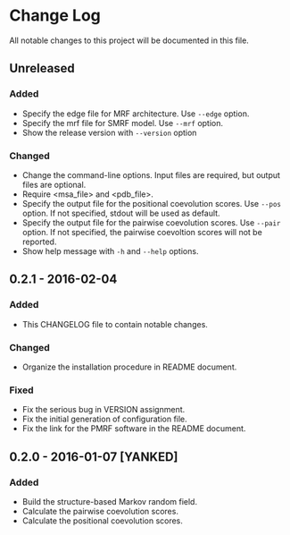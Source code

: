 # Change Log
All notable changes to this project will be documented in this file.


## Unreleased

### Added
- Specify the edge file for MRF architecture. Use `--edge` option.
- Specify the mrf file for SMRF model. Use `--mrf` option.
- Show the release version with `--version` option

### Changed
- Change the command-line options. Input files are required, but output files are optional.
- Require <msa_file> and <pdb_file>.
- Specify the output file for the positional coevolution scores. Use `--pos` option. If not specified, stdout will be used as default.
- Specify the output file for the pairwise coevolution scores. Use `--pair` option. If not specified, the pairwise coevoltion scores will not be reported.
- Show help message with `-h` and `--help` options.


## 0.2.1 - 2016-02-04

### Added
- This CHANGELOG file to contain notable changes.

### Changed
- Organize the installation procedure in README document.

### Fixed
- Fix the serious bug in VERSION assignment.
- Fix the initial generation of configuration file.
- Fix the link for the PMRF software in the README document.


## 0.2.0 - 2016-01-07 [YANKED]

### Added
- Build the structure-based Markov random field.
- Calculate the pairwise coevolution scores.
- Calculate the positional coevolution scores.
